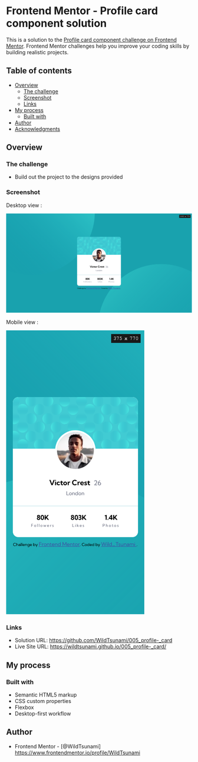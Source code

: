 # Frontend Mentor - Profile card component solution

This is a solution to the [Profile card component challenge on Frontend Mentor](https://www.frontendmentor.io/challenges/profile-card-component-cfArpWshJ). Frontend Mentor challenges help you improve your coding skills by building realistic projects. 

## Table of contents

- [Overview](#overview)
  - [The challenge](#the-challenge)
  - [Screenshot](#screenshot)
  - [Links](#links)
- [My process](#my-process)
  - [Built with](#built-with)
- [Author](#author)
- [Acknowledgments](#acknowledgments)

## Overview

### The challenge

- Build out the project to the designs provided

### Screenshot

Desktop view :

<img src="images/screens/desktop_screen.png">

Mobile view :

<img src="images/screens/mobile_screen.png">

### Links

- Solution URL: https://github.com/WildTsunami/005_profile-_card
- Live Site URL: https://wildtsunami.github.io/005_profile-_card/

## My process

### Built with

- Semantic HTML5 markup
- CSS custom properties
- Flexbox
- Desktop-first workflow

## Author

- Frontend Mentor - [@WildTsunami] https://www.frontendmentor.io/profile/WildTsunami